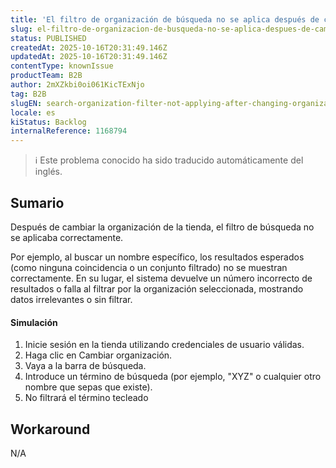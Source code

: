 ```yaml
---
title: 'El filtro de organización de búsqueda no se aplica después de cambiar la organización en el frontend de la tienda'
slug: el-filtro-de-organizacion-de-busqueda-no-se-aplica-despues-de-cambiar-la-organizacion-en-el-frontend-de-la-tienda
status: PUBLISHED
createdAt: 2025-10-16T20:31:49.146Z
updatedAt: 2025-10-16T20:31:49.146Z
contentType: knownIssue
productTeam: B2B
author: 2mXZkbi0oi061KicTExNjo
tag: B2B
slugEN: search-organization-filter-not-applying-after-changing-organization-in-store-frontend
locale: es
kiStatus: Backlog
internalReference: 1168794
---
```


>ℹ️ Este problema conocido ha sido traducido automáticamente del inglés.

## Sumario


Después de cambiar la organización de la tienda, el filtro de búsqueda no se aplicaba correctamente.

Por ejemplo, al buscar un nombre específico, los resultados esperados (como ninguna coincidencia o un conjunto filtrado) no se muestran correctamente. En su lugar, el sistema devuelve un número incorrecto de resultados o falla al filtrar por la organización seleccionada, mostrando datos irrelevantes o sin filtrar.


#### Simulación



1. Inicie sesión en la tienda utilizando credenciales de usuario válidas.
2. Haga clic en Cambiar organización.
3. Vaya a la barra de búsqueda.
4. Introduce un término de búsqueda (por ejemplo, "XYZ" o cualquier otro nombre que sepas que existe).
5. No filtrará el término tecleado

## Workaround


N/A



